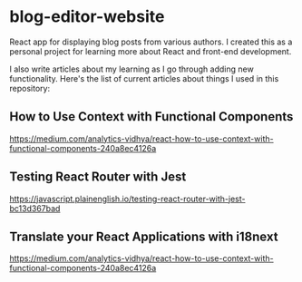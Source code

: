 # blog-editor-website

React app for displaying blog posts from various authors. I created this as a personal project for learning more about React and front-end development.

I also write articles about my learning as I go through adding new functionality. Here's the list of current articles about things I used in this repository:

## How to Use Context with Functional Components
https://medium.com/analytics-vidhya/react-how-to-use-context-with-functional-components-240a8ec4126a

## Testing React Router with Jest
https://javascript.plainenglish.io/testing-react-router-with-jest-bc13d367bad

## Translate your React Applications with i18next
https://medium.com/analytics-vidhya/react-how-to-use-context-with-functional-components-240a8ec4126a

